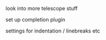 look into more telescope stuff

set up completion plugin

settings for indentation / linebreaks etc

